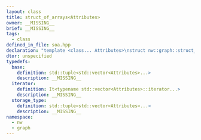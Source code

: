 ```yaml
---
layout: class
title: struct_of_arrays<Attributes>
owner: __MISSING__
brief: __MISSING__
tags:
  - class
defined_in_file: soa.hpp
declaration: "template <class... Attributes>\nstruct nw::graph::struct_of_arrays;"
dtor: unspecified
typedefs:
  base:
    definition: std::tuple<std::vector<Attributes>...>
    description: __MISSING__
  iterator:
    definition: It<typename std::vector<Attributes>::iterator...>
    description: __MISSING__
  storage_type:
    definition: std::tuple<std::vector<Attributes>...>
    description: __MISSING__
namespace:
  - nw
  - graph
---
```

